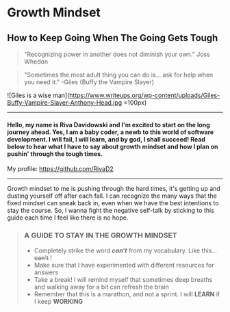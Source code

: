 #  **Growth Mindset**
## How to Keep Going When The Going Gets Tough

>"Recognizing power in another does not diminish your own."  Joss Whedon

>"Sometimes the most adult thing you can do is... ask for help when you need it." -Giles (Buffy the Vampire Slayer)

![Giles is a wise man](https://www.writeups.org/wp-content/uploads/Giles-Buffy-Vampire-Slayer-Anthony-Head.jpg =100px)





-------


#### Hello, my name is Riva Davidowski and I'm excited to start on the long journey ahead. Yes, I am a baby coder, a newb to this world of software development. I will fail, I will learn, and by god, I shall succeed! Read below to hear what I have to say about growth mindset and how I plan on pushin' through the tough times. 
My profile: <https://github.com/RivaD2>


------


Growth mindset to me is pushing through the hard times, it's getting up and dusting yourself off after each fall. I can recognize the many ways that the fixed mindset can sneak back in, even when we have the best intentions to stay the course. So, I wanna fight the negative self-talk by sticking to this guide each time I feel like there is no hope.



> ### A GUIDE TO STAY IN THE GROWTH MINDSET
>
> - Completely strike the word ***can't*** from my vocabulary. Like this... ~~can't~~ !
> - Make sure that I have experimented with different resources for answers
> - Take a break! I will remind myself that sometimes deep breaths and walking away for a bit can refresh the brain
> - Remember that this is a marathon, and not a sprint. I will **LEARN** if I keep **WORKING**

